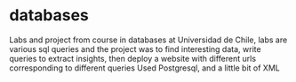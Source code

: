 # databases
Labs and project from course in databases at Universidad de Chile, labs are various sql queries and the project was to find interesting data, write queries to extract insights, then deploy a website with different urls corresponding to different queries
Used Postgresql, and a little bit of XML
